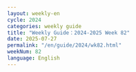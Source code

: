 ```yaml
---
layout: weekly-en
cycle: 2024
categories: weekly guide
title: "Weekly Guide：2024-2025 Week 82"
date: 2025-07-27
permalink: "/en/guide/2024/wk82.html"
weekNum: 82
language: English
---
```

